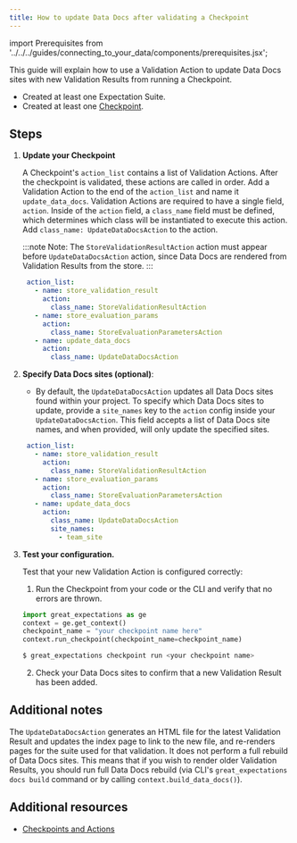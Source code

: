 ```yaml
---
title: How to update Data Docs after validating a Checkpoint
---
```


import Prerequisites from '../../../guides/connecting_to_your_data/components/prerequisites.jsx';

This guide will explain how to use a Validation Action to update Data Docs sites with new Validation Results from running a Checkpoint.

<Prerequisites>

 - Created at least one Expectation Suite.
 - Created at least one [Checkpoint](../checkpoints/how_to_create_a_new_checkpoint.md).

</Prerequisites>

Steps
------

1. **Update your Checkpoint**

   A Checkpoint's ``action_list`` contains a list of Validation Actions.
   After the checkpoint is validated, these actions are called in order. 
   Add a Validation Action to the end of the ``action_list`` and name it ``update_data_docs``.
   Validation Actions are required to have a single field, ``action``. 
   Inside of the ``action`` field, a ``class_name`` field must be defined, which determines which class will be instantiated to execute this action. 
   Add ``class_name: UpdateDataDocsAction`` to the action.

   :::note Note:
   The ``StoreValidationResultAction`` action must appear before  ``UpdateDataDocsAction`` action, since Data Docs are rendered from Validation Results from the store.
   :::

   ```yaml
    action_list:
      - name: store_validation_result
        action:
          class_name: StoreValidationResultAction
      - name: store_evaluation_params
        action:
          class_name: StoreEvaluationParametersAction
      - name: update_data_docs
        action:
          class_name: UpdateDataDocsAction
   ```

2. **Specify Data Docs sites (optional)**:

   - By default, the ``UpdateDataDocsAction`` updates all Data Docs sites found within your project. 
     To specify which Data Docs sites to update, provide a ``site_names`` key to the ``action`` config inside your ``UpdateDataDocsAction``.
     This field accepts a list of Data Docs site names, and when provided, will only update the specified sites.

   ```yaml
    action_list:
      - name: store_validation_result
        action:
          class_name: StoreValidationResultAction
      - name: store_evaluation_params
        action:
          class_name: StoreEvaluationParametersAction
      - name: update_data_docs
        action:
          class_name: UpdateDataDocsAction
          site_names:
            - team_site
   ```

3. **Test your configuration.**

   Test that your new Validation Action is configured correctly:

   1. Run the Checkpoint from your code or the CLI and verify that no errors are thrown.
   ```python
   import great_expectations as ge
   context = ge.get_context()
   checkpoint_name = "your checkpoint name here"
   context.run_checkpoint(checkpoint_name=checkpoint_name)
   ```
   ```bash
   $ great_expectations checkpoint run <your checkpoint name>
   ```
   2. Check your Data Docs sites to confirm that a new Validation Result has been added.

Additional notes
----------------

The ``UpdateDataDocsAction`` generates an HTML file for the latest Validation Result and updates the index page to link to the new file, and re-renders pages for the suite used for that validation. It does not perform a full rebuild of Data Docs sites. This means that if you wish to render older Validation Results, you should run full Data Docs rebuild (via CLI's ``great_expectations docs build`` command or by calling ``context.build_data_docs()``).


Additional resources
--------------------

- [Checkpoints and Actions](../../../reference/checkpoints_and_actions.md)
